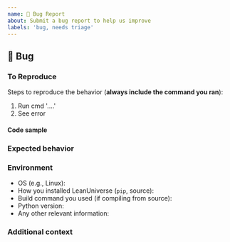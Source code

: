 ```yaml
---
name: 🐛 Bug Report
about: Submit a bug report to help us improve
labels: 'bug, needs triage'
---
```


## 🐛 Bug

<!-- A clear and concise description of what the bug is. -->

### To Reproduce

Steps to reproduce the behavior (**always include the command you ran**):

1. Run cmd '....'
2. See error

<!-- If you have a code sample, error messages, stack traces, please provide it here as well -->


#### Code sample
<!-- Ideally attach a minimal code sample to reproduce the decried issue.
Minimal means having the shortest code but still preserving the bug. -->

### Expected behavior

<!-- A clear and concise description of what you expected to happen. -->

### Environment

 - OS (e.g., Linux):
 - How you installed LeanUniverse (`pip`, source):
 - Build command you used (if compiling from source):
 - Python version:
 - Any other relevant information:

### Additional context

<!-- Add any other context about the problem here. -->
